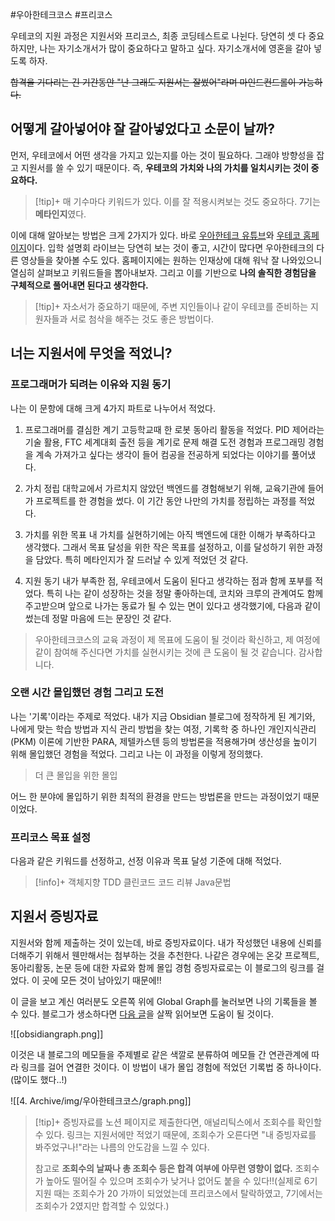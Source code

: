 #우아한테크코스 #프리코스 

우테코의 지원 과정은 지원서와 프리코스, 최종 코딩테스트로 나뉜다. 당연히 셋 다 중요하지만, 나는 자기소개서가 많이 중요하다고 말하고 싶다. 자기소개서에 영혼을 갈아 넣도록 하자.

~~합격을 기다리는 긴 기간동안 "난 그래도 지원서는 잘썼어"라며 마인드컨드롤이 가능하다.~~

## 어떻게 갈아넣어야 잘 갈아넣었다고 소문이 날까?
먼저, 우테코에서 어떤 생각을 가지고 있는지를 아는 것이 필요하다. 그래야 방향성을 잡고 지원서를 쓸 수 있기 때문이다. 즉, **우테코의 가치와 나의 가치를 일치시키는 것이 중요하다.**

> [!tip]+ 
> 매 기수마다 키워드가 있다. 이를 잘 적용시켜보는 것도 중요하다. 7기는 **메타인지**였다.

이에 대해 알아보는 방법은 크게 2가지가 있다. 바로 [우아한테크 유튜브](https://www.youtube.com/@woowatech)와 [우테코 홈페이지](https://www.woowacourse.io/)이다.
입학 설명회 라이브는 당연히 보는 것이 좋고, 시간이 많다면 우아한테크의 다른 영상들을 찾아볼 수도 있다. 홈페이지에는 원하는 인재상에 대해 워낙 잘 나와있으니 열심히 살펴보고 키워드들을 뽑아내보자. 그리고 이를 기반으로 **나의 솔직한 경험담을 구체적으로 풀어내면 된다고 생각한다.**

> [!tip]+ 
> 자소서가 중요하기 때문에, 주변 지인들이나 같이 우테코를 준비하는 지원자들과 서로 첨삭을 해주는 것도 좋은 방법이다.

## 너는 지원서에 무엇을 적었니?
### 프로그래머가 되려는 이유와 지원 동기
나는 이 문항에 대해 크게 4가지 파트로 나누어서 적었다.

1. 프로그래머를 결심한 계기
고등학교때 한 로봇 동아리 활동을 적었다. PID 제어라는 기술 활용, FTC 세계대회 출전 등을 계기로 문제 해결 도전 경험과 프로그래밍 경험을 계속 가져가고 싶다는 생각이 들어 컴공을 전공하게 되었다는 이야기를 풀어냈다.

2. 가치 정립
대학교에서 가르치지 않았던 백엔드를 경험해보기 위해, 교육기관에 들어가 프로젝트를 한 경험을 썼다. 이 기간 동안 나만의 가치를 정립하는 과정를 적었다.

3. 가치를 위한 목표
내 가치를 실현하기에는 아직 백엔드에 대한 이해가 부족하다고 생각했다. 그래서 목표 달성을 위한 작은 목표를 설정하고, 이를 달성하기 위한 과정을 담았다. 특히 메타인지가 잘 드러날 수 있게 적었던 것 같다.

4. 지원 동기
내가 부족한 점, 우테코에서 도움이 된다고 생각하는 점과 함께 포부를 적었다. 특히 나는 같이 성장하는 것을 정말 좋아하는데, 코치와 크루의 관계여도 함께 주고받으며 앞으로 나가는 동료가 될 수 있는 면이 있다고 생각했기에, 다음과 같이 썼는데 정말 마음에 드는 문장인 것 같다.

> 우아한테크코스의 교육 과정이 제 목표에 도움이 될 것이라 확신하고, 제 여정에 같이 참여해 주신다면 가치를 실현시키는 것에 큰 도움이 될 것 같습니다. 감사합니다.

### 오랜 시간 몰입했던 경험 그리고 도전
나는 '기록'이라는 주제로 적었다. 내가 지금 Obsidian 블로그에 정작하게 된 계기와, 나에게 맞는 학습 방법과 지식 관리 방법을 찾는 여정, 기록학 중 하나인 개인지식관리(PKM) 이론에 기반한 PARA, 제텔카스텐 등의 방법론을 적용해가며 생산성을 높이기 위해 몰입했던 경험을 적었다. 그리고 나는 이 과정을 이렇게 정의했다.

> 더 큰 몰입을 위한 몰입

어느 한 분야에 몰입하기 위한 최적의 환경을 만드는 방법론을 만드는 과정이었기 때문이었다.

### 프리코스 목표 설정
다음과 같은 키워드를 선정하고, 선정 이유과 목표 달성 기준에 대해 적었다.

> [!info]+ 
> 객체지향
> TDD
> 클린코드
> 코드 리뷰
> Java문법

## 지원서 증빙자료
지원서와 함께 제출하는 것이 있는데, 바로 증빙자료이다. 내가 작성했던 내용에 신뢰를 더해주기 위해서 웬만해서는 첨부하는 것을 추천한다. 나같은 경우에는 온갖 프로젝트, 동아리활동, 논문 등에 대한 자료와 함께 몰입 경험 증빙자료로는 이 블로그의 링크를 걸었다. 이 곳에 모든 것이 남아있기 때문에!!

이 글을 보고 계신 여러분도 오른쪽 위에 Global Graph를 눌러보면 나의 기록들을 볼 수 있다.
블로그가 생소하다면 [다음 글](https://publish.obsidian.md/sonjh919/%F0%9F%99%8C+Welcome!!)을 살짝 읽어보면 도움이 될 것이다. 

![[obsidiangraph.png]]

이것은 내 블로그의 메모들을 주제별로 같은 색깔로 분류하여 메모들 간 연관관계에 따라 링크를 걸어 연결한 것이다. 이 방법이 내가 몰입 경험에 적었던 기록법 중 하나이다. (많이도 했다..!)

![[4. Archive/img/우아한테크코스/graph.png]]
> [!tip]+ 
> 증빙자료를 노션 페이지로 제출한다면, 애널리틱스에서 조회수를 확인할 수 있다. 링크는 지원서에만 적었기 때문에, 조회수가 오른다면 "내 증빙자료를 봐주었구나!"라는 나름의 안도감을 느낄 수 있다. 
> 
> 참고로 **조회수의 날짜나 총 조회수 등은 합격 여부에 아무런 영향이 없다.** 조회수가 높아도 떨어질 수 있으며 조회수가 낮거나 없어도 붙을 수 있다!!(실제로 6기 지원 때는 조회수가 20 가까이 되었었는데 프리코스에서 탈락하였고, 7기에서는 조회수가 2였지만 합격할 수 있었다.)